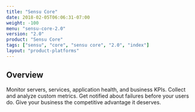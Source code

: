 ```yaml
---
title: "Sensu Core"
date: 2018-02-05T06:06:31-07:00
weight: -100
menu: "sensu-core-2.0"
version: "2.0"
product: "Sensu Core"
tags: ["sensu", "core", "sensu core", "2.0", "index"]
layout: "product-platforms"
---
```


## Overview
Monitor servers, services, application health, and business KPIs. Collect and analyze custom metrics. Get notified about failures before your users do. Give your business the competitive advantage it deserves.
